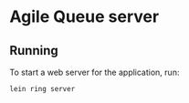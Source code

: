# Agile Queue server

## Running

To start a web server for the application, run:

    lein ring server

